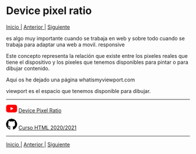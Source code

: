 # Device pixel ratio

[Inicio |]() [Anterior |](2insertar_imagenes.md) [Siguiente](4atributo_srcset.md)  

es algo muy importante cuando se trabaja en web y sobre todo cuando se trabaja para adaptar una web a movil. responsive

Este concepto representa la relación que existe entre los pixeles reales que tiene el dispositivo y los pixeles que tenemos disponibles para pintar o para dibujar contenido.

Aqui os he dejado una página 
whatismyviewport.com

viewport es el espacio que tenemos disponible para dibujar.

---
![youtube logo](assets/youtube_logo_30.png) [Device Pixel Ratio](https://youtu.be/hQdPhmEMkNg)

![github logo](assets/github_logo_30.png) [Curso HTML 2020/2021](https://github.com/DorianDesings/html-2020-2021)  

---
[Inicio |]() [Anterior |](2insertar_imagenes.md) [Siguiente](4atributo_srcset.md)